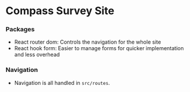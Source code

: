 # Compass Survey Site

### Packages
- React router dom: Controls the navigation for the whole site 
- React hook form: Easier to manage forms for quicker implementation and less overhead

### Navigation
- Navigation is all handled in `src/routes`.